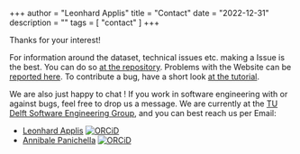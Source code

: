 +++
author = "Leonhard Applis"
title = "Contact"
date = "2022-12-31"
description = ""
tags = [
    "contact"
]
+++

Thanks for your interest! 

For information around the dataset, technical issues etc. making a Issue is the best. You can do so [at the repository](https://github.com/ciselab/HasBugs). 
Problems with the Website can be [reported here](https://github.com/ciselab/HasBugs-WWW). To contribute a bug, have a short look [at the tutorial](/tutorial).

We are also just happy to chat ! If you work in software engineering with or against bugs, feel free to drop us a message. 
We are currently at the [TU Delft Software Engineering Group](https://se.ewi.tudelft.nl/), and you can best reach us per Email: 

- [Leonhard Applis](mailto:l.h.applis@tudelft.nl) [![ORCiD](https://info.orcid.org/wp-content/uploads/2019/11/orcid_16x16.png)](https://orcid.org/0000-0002-4341-8840)
- [Annibale Panichella](mailto:a.panichella@tudelft.nl) [![ORCiD](https://info.orcid.org/wp-content/uploads/2019/11/orcid_16x16.png)](https://orcid.org/0000-0002-7395-3588)
